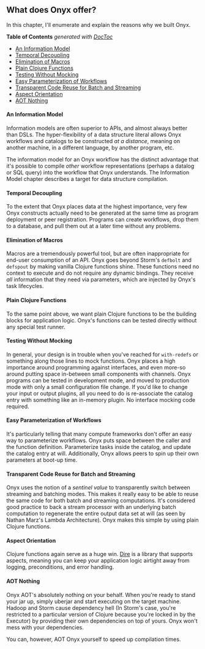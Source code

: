 ## What does Onyx offer?

In this chapter, I'll enumerate and explain the reasons why we built Onyx.

<!-- START doctoc generated TOC please keep comment here to allow auto update -->
<!-- DON'T EDIT THIS SECTION, INSTEAD RE-RUN doctoc TO UPDATE -->
**Table of Contents**  *generated with [DocToc](http://doctoc.herokuapp.com/)*

- [An Information Model](#an-information-model)
- [Temporal Decoupling](#temporal-decoupling)
- [Elimination of Macros](#elimination-of-macros)
- [Plain Clojure Functions](#plain-clojure-functions)
- [Testing Without Mocking](#testing-without-mocking)
- [Easy Parameterization of Workflows](#easy-parameterization-of-workflows)
- [Transparent Code Reuse for Batch and Streaming](#transparent-code-reuse-for-batch-and-streaming)
- [Aspect Orientation](#aspect-orientation)
- [AOT Nothing](#aot-nothing)

<!-- END doctoc generated TOC please keep comment here to allow auto update -->

#### An Information Model

Information models are often superior to APIs, and almost always better than DSLs. The hyper-flexibility of a data structure literal allows Onyx workflows and catalogs to be constructed *at a distance*, meaning on another machine, in a different language, by another program, etc.

The information model for an Onyx workflow has the distinct advantage that it's possible to compile *other* workflow representations (perhaps a datalog or SQL query) into the workflow that Onyx understands. The Information Model chapter describes a target for data structure compilation.

#### Temporal Decoupling

To the extent that Onyx places data at the highest importance, very few Onyx constructs actually need to be generated at the same time as program deployment or peer registration. Programs can create workflows, drop them to a database, and pull them out at a later time without any problems.

#### Elimination of Macros

Macros are a tremendously powerful tool, but are often inappropriate for end-user consumption of an API. Onyx goes beyond Storm's `defbolt` and `defspout` by making vanilla Clojure functions shine. These functions need no context to execute and do not require any dynamic bindings. They receive *all* information that they need via parameters, which are injected by Onyx's task lifecycles.

#### Plain Clojure Functions

To the same point above, we want plain Clojure functions to be the building blocks for application logic. Onyx's functions can be tested directly without any special test runner.

#### Testing Without Mocking

In general, your design is in trouble when you've reached for `with-redefs` or something along those lines to mock functions. Onyx places a high importance around programming against interfaces, and even more-so around putting space in-between small components with channels. Onyx programs can be tested in development mode, and moved to production mode with only a small configuration file change. If you'd like to change your input or output plugins, all you need to do is re-associate the catalog entry with something like an in-memory plugin. No interface mocking code required.

#### Easy Parameterization of Workflows

It's particularly telling that many compute frameworks don't offer an easy way to parameterize workflows. Onyx puts space between the caller and the function definition. Parameterize tasks inside the catalog, and update the catalog entry at will. Additionally, Onyx allows peers to spin up their own parameters at boot-up time.

#### Transparent Code Reuse for Batch and Streaming

Onyx uses the notion of a *sentinel value* to transparently switch between streaming and batching modes. This makes it really easy to be able to reuse the same code for both batch and streaming computations. It's considered good practice to back a stream processor with an underlying batch computation to regenerate the entire output data set at will (as seen by Nathan Marz's Lambda Architecture). Onyx makes this simple by using plain Clojure functions.

#### Aspect Orientation

Clojure functions again serve as a huge win. [Dire](https://github.com/onyx-platform/dire) is a library that supports aspects, meaning you can keep your application logic airtight away from logging, preconditions, and error handling.

#### AOT Nothing

Onyx AOT's absolutely nothing on your behalf. When you're ready to stand your jar up, simply uberjar and start executing on the target machine. Hadoop and Storm cause dependency hell (In Storm's case, you're restricted to a particular version of Clojure because you're locked in by the Executor) by providing their own dependencies on top of yours. Onyx won't mess with your dependencies.

You can, however, AOT Onyx yourself to speed up compilation times.

